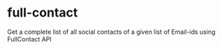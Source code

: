 # full-contact
Get a complete list of all social contacts of a given list of Email-ids using FullContact API

